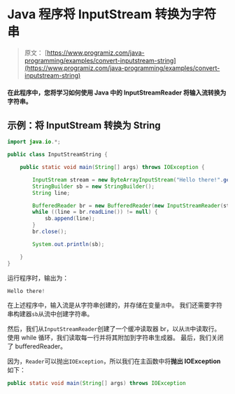 # Java 程序将 InputStream 转换为字符串

> 原文： [https://www.programiz.com/java-programming/examples/convert-inputstream-string](https://www.programiz.com/java-programming/examples/convert-inputstream-string)

#### 在此程序中，您将学习如何使用 Java 中的 InputStreamReader 将输入流转换为字符串。

## 示例：将 InputStream 转换为 String

```java
import java.io.*;

public class InputStreamString {

    public static void main(String[] args) throws IOException {

        InputStream stream = new ByteArrayInputStream("Hello there!".getBytes());
        StringBuilder sb = new StringBuilder();
        String line;

        BufferedReader br = new BufferedReader(new InputStreamReader(stream));
        while ((line = br.readLine()) != null) {
            sb.append(line);
        }
        br.close();

        System.out.println(sb);

    }
}
```

运行程序时，输出为：

```java
Hello there!
```

在上述程序中，输入流是从字符串创建的，并存储在变量`流`中。 我们还需要字符串构建器`sb`从流中创建字符串。

然后，我们从`InputStreamReader`创建了一个缓冲读取器 br，以从`流`中读取行。 使用 while 循环，我们读取每一行并将其附加到字符串生成器。 最后，我们关闭了 bufferedReader。

因为，`Reader`可以抛出`IOException`，所以我们在主函数中将**抛出 IOException** 如下：

```java
public static void main(String[] args) throws IOException
```